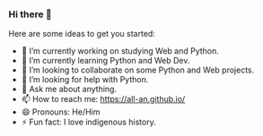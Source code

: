 ### Hi there 👋

Here are some ideas to get you started:

- 🔭 I’m currently working on studying Web and Python.
- 🌱 I’m currently learning Python and Web Dev.
- 👯 I’m looking to collaborate on some Python and Web projects.
- 🤔 I’m looking for help with Python.
- 💬 Ask me about anything.
- 📫 How to reach me: https://all-an.github.io/
- 😄 Pronouns: He/Him
- ⚡ Fun fact: I love indigenous history.

